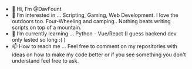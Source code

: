 - 👋 Hi, I’m @DavFount
- 👀 I’m interested in ...
Scripting, Gaming, Web Development. I love the outdoors too. Four-Wheeling and camping.. Nothing beats writing scripts on top of a mountain.
- 🌱 I’m currently learning ...
Python - Vue/React (I guess backend dev only lasted so long :( )
- 📫 How to reach me ...
Feel free to comment on my repositories with ideas on how to make my code better or if you see something you don't understand feel free to ask.
